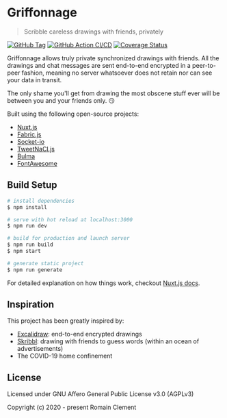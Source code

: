 # Griffonnage

> Scribble careless drawings with friends, privately

[![GitHub Tag](https://img.shields.io/github/tag/griffonnage/web.svg)](https://github.com/griffonnage/web/releases/latest)
[![GitHub Action CI/CD](https://github.com/griffonnage/web/workflows/CI/CD/badge.svg)](https://github.com/griffonnage/web/actions?query=workflow%3A%22CI%2FCD%22)
[![Coverage Status](https://img.shields.io/codecov/c/github/griffonnage/web)](https://codecov.io/gh/griffonnage/web)

Griffonnage allows truly private synchronized drawings with friends.
All the drawings and chat messages are sent end-to-end encrypted in a
peer-to-peer fashion, meaning no server whatsoever does not retain nor
can see your data in transit.

The only shame you'll get from drawing the most obscene stuff ever
will be between you and your friends only. 😏

Built using the following open-source projects:

- [Nuxt.js](https://nuxtjs.org)
- [Fabric.js](http://fabricjs.com/)
- [Socket-io](https://socket.io)
- [TweetNaCl.js](https://tweetnacl.js.org)
- [Bulma](https://bulma.io)
- [FontAwesome](https://fontawesome.com)

## Build Setup

```bash
# install dependencies
$ npm install

# serve with hot reload at localhost:3000
$ npm run dev

# build for production and launch server
$ npm run build
$ npm start

# generate static project
$ npm run generate
```

For detailed explanation on how things work, checkout [Nuxt.js docs](https://nuxtjs.org).

## Inspiration

This project has been greatly inspired by:

- [Excalidraw](https://excalidraw.com): end-to-end encrypted drawings
- [Skribbl](https://skribbl.io): drawing with friends to guess words (within an ocean of advertisements)
- The COVID-19 home confinement

## License

Licensed under GNU Affero General Public License v3.0 (AGPLv3)

Copyright (c) 2020 - present Romain Clement
